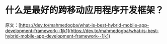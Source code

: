 # 什么是最好的跨移动应用程序开发框架？

原文：[https://dev.to/mahmedogba/what-is-best-hybrid-mobile-app-development-framework--1jk1](https://dev.to/mahmedogba/what-is-best-hybrid-mobile-app-development-framework--1jk1)